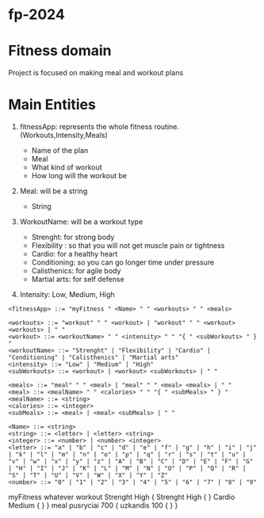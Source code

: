 # fp-2024

# Fitness domain
Project is focused on making meal and workout plans

# Main Entities
1. fitnessApp: represents the whole fitness routine.(Workouts,Intensity,Meals)

    * Name of the plan
    * Meal
    * What kind of workout
    * How long will the workout be
2. Meal: will be a string
    * String
3. WorkoutName: will be a workout type
    * Strenght: for strong body
    * Flexibility : so that you will not get muscle pain or tightness
    * Cardio: for a healthy heart
    * Conditioning: so you can go longer time under pressure
    * Calisthenics: for agile body
    * Martial arts: for self defense

4. Intensity: Low, Medium, High
```
<fitnessApp> ::= "myFitness " <Name> " " <workouts> " " <meals>

<workouts> ::= "workout" " " <workout> | "workout" " " <workout> <workouts> | " "
<workout> ::= <workoutName> " " <intensity> " " "{ " <subWorkouts> " } "
<workoutName> ::= "Strenght" | "Flexibility" | "Cardio" | "Conditioning" | "Calisthenics" | "Martial arts"
<intensity> ::= "Low" | "Medium" | "High"
<subWorkouts> ::= <workout> | <workout> <subWorkouts> | " "

<meals> ::= "meal" " " <meal> | "meal" " " <meal> <meals> | " "
<meal> ::= <mealName> " " <calories> " " "{ " <subMeals> " } "
<mealName> ::= <string>
<calories> ::= <integer>
<subMeals> ::= <meal> | <meal> <subMeals> | " "

<Name> ::= <string>
<string> ::= <letter> | <letter> <string>
<integer> ::= <number> | <number> <integer>
<letter> ::= "a" | "b" | "c" | "d" | "e" | "f" | "g" | "h" | "i" | "j" | "k" | "l" | "m" | "n" | "o" | "p" | "q" | "r" | "s" | "t" | "u" | "v" | "w" | "x" | "y" | "z" | "A" | "B" | "C" | "D" | "E" | "F" | "G" | "H" | "I" | "J" | "K" | "L" | "M" | "N" | "O" | "P" | "Q" | "R" | "S" | "T" | "U" | "V" | "W" | "X" | "Y" | "Z"
<number> ::= "0" | "1" | "2" | "3" | "4" | "5" | "6" | "7" | "8" | "9"

```

myFitness whatever workout Strenght High { Strenght High {   } Cardio Medium {   }   }  meal pusryciai 700 { uzkandis 100 {   }  } 
